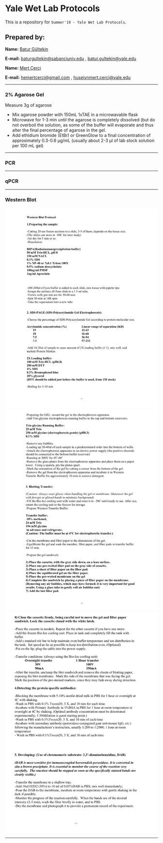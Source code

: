 # Yale Wet Lab Protocols

This is a repository for `Summer'19 - Yale Wet Lab Protocols`. 

## Prepared by:

**Name:** [Batur Gültekin](https://www.linkedin.com/in/baturgultekin/)

**E-mail:** baturgultekin@sabanciuniv.edu , batur.gultekin@yale.edu

**Name:** [Mert Çerçi]()

**E-mail:** hemertcerci@gmail.com , huseiynmert.cerci@yale.edu
__________

### 2% Agarose Gel

Measure 3g of agarose
- Mix agarose powder with 150mL 1xTAE in a microwavable flask
- Microwave for 1-3 min until the agarose is completely dissolved (but do not overboil the solution, as some of the buffer will evaporate and thus alter the final percentage of agarose in the gel.
- Add ethidium bromide (EtBr) or GreenGlow to a final concentration of approximately 0.3-0.6 μg/mL (usually about 2-3 μl of lab stock solution per 100 mL gel)


__________

### PCR

__________

### qPCR

__________

### Western Blot

![](wb1.png)
![](wb2.png)
![](wb3.png)
__________
